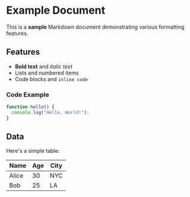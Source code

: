 # Example Document

This is a **sample** Markdown document demonstrating various formatting features.

## Features

- **Bold text** and *italic text*
- Lists and numbered items
- Code blocks and `inline code`

### Code Example

```javascript
function hello() {
  console.log("Hello, World!");
}
```

## Data

Here's a simple table:

| Name | Age | City |
|------|-----|------|
| Alice | 30 | NYC |
| Bob | 25 | LA |

